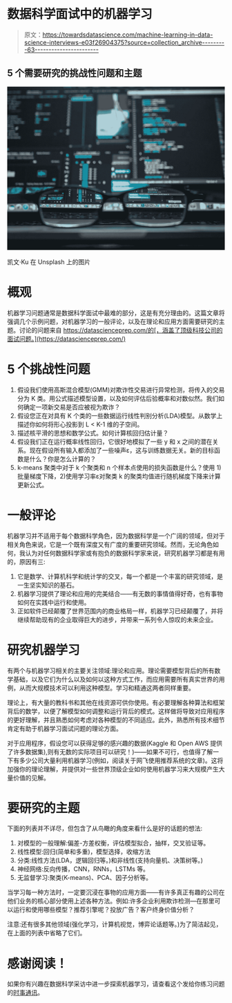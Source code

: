 # 数据科学面试中的机器学习

> 原文：<https://towardsdatascience.com/machine-learning-in-data-science-interviews-e03f26904375?source=collection_archive---------63----------------------->

## 5 个需要研究的挑战性问题和主题

![](img/b951f268840d9f281f549d12c256a856.png)

凯文·Ku 在 Unsplash 上的图片

# 概观

机器学习问题通常是数据科学面试中最难的部分，这是有充分理由的。这篇文章将强调几个示例问题，对机器学习的一般评论，以及在理论和应用方面需要研究的主题。讨论的问题来自 https://datascienceprep.com/的[，涵盖了顶级科技公司的面试问题。](https://datascienceprep.com/)

# 5 个挑战性问题

1.  假设我们使用高斯混合模型(GMM)对欺诈性交易进行异常检测，将传入的交易分为 K 类。用公式描述模型设置，以及如何评估后验概率和对数似然。我们如何确定一项新交易是否应被视为欺诈？
2.  假设您正在对具有 K 个类的一些数据运行线性判别分析(LDA)模型。从数学上描述你如何将形心投影到 L < K-1 维的子空间。
3.  描述核平滑的思想和数学公式。如何计算核回归估计量？
4.  假设我们正在运行概率线性回归，它很好地模拟了一些 y 和 x 之间的潜在关系。现在假设所有输入都添加了一些噪声ε，这与训练数据无关。新的目标函数是什么？你是怎么计算的？
5.  k-means 聚类中对于 k 个聚类和 n 个样本点使用的损失函数是什么？使用 1)批量梯度下降，2)使用学习率ε对聚类 k 的聚类均值进行随机梯度下降来计算更新公式。

# 一般评论

机器学习并不适用于每个数据科学角色，因为数据科学是一个广阔的领域，但对于相关角色来说，它是一个既有深度又有广度的重要研究领域。然而，无论角色如何，我认为对任何数据科学家或有抱负的数据科学家来说，研究机器学习都是有用的，原因有三:

1.  它是数学、计算机科学和统计学的交叉，每一个都是一个丰富的研究领域，是一生坚实知识的基石。
2.  机器学习提供了理论和应用的完美结合——有无数的事情值得好奇，也有事物如何在实践中运行和使用。
3.  正如软件已经颠覆了世界范围内的商业格局一样，机器学习已经颠覆了，并将继续帮助现有的企业取得巨大的进步，并带来一系列令人惊叹的未来企业。

# 研究机器学习

有两个与机器学习相关的主要关注领域:理论和应用。理论需要模型背后的所有数学基础，以及它们为什么以及如何以这种方式工作，而应用需要所有真实世界的用例，从而大规模技术可以利用这种模型。学习和精通这两者同样重要。

理论上，有大量的教科书和其他在线资源可供你使用。有必要理解各种算法和框架背后的数学，以便了解模型如何调整和运行背后的模式。这样做将导致对应用程序的更好理解，并且熟悉如何考虑对各种模型的不同适应。此外，熟悉所有技术细节肯定有助于机器学习面试问题的理论方面。

对于应用程序，假设您可以获得足够的感兴趣的数据(Kaggle 和 Open AWS 提供了许多数据集),则有无数的实际项目可以研究！)——如果不可行，也值得了解一下有多少公司大量利用机器学习(例如，阅读关于网飞使用推荐系统的文章)。这将加强你的理论理解，并提供对一些世界顶级企业如何使用机器学习来大规模产生大量价值的见解。

# 要研究的主题

下面的列表并不详尽，但包含了从鸟瞰的角度来看什么是好的话题的想法:

1.  对模型的一般理解:偏差-方差权衡，评估模型拟合，抽样，交叉验证等。
2.  线性模型:回归(简单和多重)，模型选择，收缩方法
3.  分类:线性方法(LDA，逻辑回归等。)和非线性(支持向量机、决策树等。)
4.  神经网络:反向传播，CNN，RNNs，LSTMs 等。
5.  无监督学习:聚类(K-means)、PCA、因子分析等。

当学习每一种方法时，一定要沉浸在事物的应用方面——有许多真正有趣的公司在他们业务的核心部分使用上述各种方法。例如:许多企业利用欺诈检测—在那里可以运行和使用哪些模型？推荐引擎呢？投放广告？客户终身价值分析？

注意:还有很多其他领域(强化学习，计算机视觉，博弈论话题等。)为了简洁起见，在上面的列表中省略了它们。

# 感谢阅读！

如果你有兴趣在数据科学采访中进一步探索机器学习，请查看这个发给你练习问题的[时事通讯](https://datascienceprep.com/)。